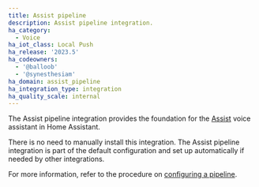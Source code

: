 ```yaml
---
title: Assist pipeline
description: Assist pipeline integration.
ha_category:
  - Voice
ha_iot_class: Local Push
ha_release: '2023.5'
ha_codeowners:
  - '@balloob'
  - '@synesthesiam'
ha_domain: assist_pipeline
ha_integration_type: integration
ha_quality_scale: internal
---
```


The Assist pipeline integration provides the foundation for the [Assist](/docs/assist/) voice assistant in Home Assistant. 

There is no need to manually install this integration. The Assist pipeline integration is part of the default configuration and set up automatically if needed by other integrations.

For more information, refer to the procedure on [configuring a pipeline](/docs/assist/voice_remote_local_assistant/).